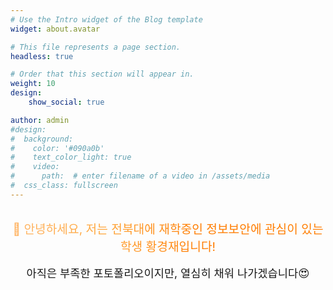 ```yaml
---
# Use the Intro widget of the Blog template
widget: about.avatar

# This file represents a page section.
headless: true

# Order that this section will appear in.
weight: 10
design:
    show_social: true

author: admin
#design:
#  background:
#    color: '#090a0b'
#    text_color_light: true
#    video:
#      path:  # enter filename of a video in /assets/media
#  css_class: fullscreen
---
```


<!-- SEO 메타 태그 -->
<meta name="description" content="전북대학교 산업정보시스템공학과 황경재 학생의 포트폴리오 사이트입니다. 정보보안, 웹해킹, CTF, 웹개발 프로젝트를 소개합니다.">
<meta name="keywords" content="황경재, 전북대, 정보보안, 웹해킹, CTF, 웹개발, 포트폴리오, 산업정보시스템공학과, 컴퓨터인공지능학부">
<meta name="author" content="황경재">

<!-- Open Graph 메타 태그 (카카오톡 대표 이미지) -->
<meta property="og:title" content="황경재 Portfolio - 전북대 산업정보시스템공학과과 학생">
<meta property="og:description" content="전북대학교 산업정보시스템공학과 황경재 학생의 포트폴리오 사이트입니다. 정보보안, 웹해킹, CTF, 웹개발 프로젝트를 소개합니다.">
<meta property="og:type" content="website">
<meta property="og:url" content="https://hwang-pro.github.io/myfirstportfolio/">
<meta property="og:image" content="https://hwang-pro.github.io/myfirstportfolio/kakao_profile.jpg">
<meta property="og:image:width" content="1200">
<meta property="og:image:height" content="630">
<meta property="og:image:alt" content="황경재 전북대 산업정보시스템공학과 학생 포트폴리오">

<!-- Twitter Card 메타 태그 -->
<meta name="twitter:card" content="summary_large_image">
<meta name="twitter:title" content="황경재 Portfolio - 전북대 정보보안 학생">
<meta name="twitter:description" content="전북대학교 산업정보시스템공학과 황경재 학생의 포트폴리오 사이트입니다. 정보보안, 웹해킹, CTF, 웹개발 프로젝트를 소개합니다.">
<meta name="twitter:image" content="https://hwang-pro.github.io/myfirstportfolio/kakao_profile.jpg">

<!-- 구조화된 데이터 (JSON-LD) -->
<script type="application/ld+json">
{
  "@context": "https://schema.org",
  "@type": "Person",
  "name": "황경재",
  "alternateName": "Hwang Kyung-jae",
  "description": "전북대학교 산업정보시스템공학과 정보보안 전공 학생",
  "url": "https://hwang-pro.github.io/myfirstportfolio/",
  "image": "https://hwang-pro.github.io/myfirstportfolio/kakao_profile.jpg",
  "sameAs": [
    "https://github.com/hwang-pro"
  ],
  "jobTitle": "정보보안 전공 학생",
  "worksFor": {
    "@type": "Organization",
    "name": "전북대학교 산업정보시스템공학과"
  },
  "alumniOf": {
    "@type": "Organization",
    "name": "전북대학교"
  },
  "knowsAbout": [
    "정보보안",
    "웹해킹",
    "CTF",
    "웹개발",
    "프로그래밍"
  ]
}
</script>

<div style="text-align: center; margin: 2rem 0;">
  <p style="font-size: 1.2rem; background: #FFB76B; background: linear-gradient(to right, #FFB76B 0%, #FFA73D 30%, #FF7C00 60%, #FF7F04 100%); -webkit-background-clip: text; -webkit-text-fill-color: transparent; margin: 0;">
    👋 안녕하세요, 저는 전북대에 재학중인 정보보안에 관심이 있는 학생 황경재입니다!
  </p>
  <p style="margin: 1rem 0 0 0; font-size: 1.1rem;">
    아직은 부족한 포토폴리오이지만, 열심히 채워 나가겠습니다😍
  </p>
</div>
